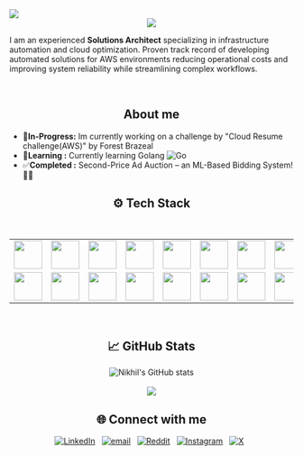 <img src="https://visitor-badge.laobi.icu/badge?page_id=N1kh1lS1ngh25.N1kh1lS1ngh25" />

<div align="center">
    <img src="https://readme-typing-svg.herokuapp.com/?font=Righteous&size=35&center=true&vCenter=true&width=500&height=70&duration=2500&lines=Hi+👋+I'm+Nikhil;" />
</div>

<p>I am an experienced <b>Solutions Architect</b> specializing in infrastructure automation and cloud optimization. Proven track record of developing automated solutions for AWS environments reducing operational costs and improving system reliability while streamlining complex workflows.</p>
<br/>
<h2 align="center">About me</h2>
  
* 🔭**In-Progress:** Im currently working on a challenge by "Cloud Resume challenge(AWS)" by Forest Brazeal
* 🌱**Learning :** Currently learning Golang ![Go](https://img.shields.io/badge/go-%2300ADD8.svg?style=plastic&logo=go&logoColor=white)
* ✅**Completed :** Second-Price Ad Auction – an ML-Based Bidding System! 🚀💡
</div>
<h2 align="center">⚙️ Tech Stack</h2>

<br/>
<div align="center">
<!--     <img src="https://skillicons.dev/icons?i=aws,terraform,python,golang,bash,powershell,html,css,mysql,linux,jenkins,githubactions,docker,git,bitbucket,grafana&perline=08"/><br> -->
    <table align="center">
    <tr>
        <td><img src="https://skillicons.dev/icons?i=aws" width="50"></td>
        <td><img src="https://skillicons.dev/icons?i=terraform" width="50"></td>
        <td><img src="https://skillicons.dev/icons?i=python" width="50"></td>
        <td><img src="https://skillicons.dev/icons?i=golang" width="50"></td>
        <td><img src="https://skillicons.dev/icons?i=bash" width="50"></td>
        <td><img src="https://skillicons.dev/icons?i=powershell" width="50"></td>
        <td><img src="https://skillicons.dev/icons?i=html" width="50"></td>
        <td><img src="https://skillicons.dev/icons?i=css" width="50"></td>
    </tr>
    <tr>
        <td><img src="https://skillicons.dev/icons?i=mysql" width="50"></td>
        <td><img src="https://skillicons.dev/icons?i=linux" width="50"></td>
        <td><img src="https://skillicons.dev/icons?i=jenkins" width="50"></td>
        <td><img src="https://skillicons.dev/icons?i=githubactions" width="50"></td>
        <td><img src="https://skillicons.dev/icons?i=docker" width="50"></td>
        <td><img src="https://skillicons.dev/icons?i=git" width="50"></td>
        <td><img src="https://skillicons.dev/icons?i=bitbucket" width="50"></td>
        <td><img src="https://skillicons.dev/icons?i=grafana" width="50"></td>
    </tr>
</table>
</div>
<br/>

<div align="center">
<h2 align="center">📈 GitHub Stats</h2>

![Nikhil's GitHub stats](https://github-readme-stats.vercel.app/api?username=0NikhilSingh5&show_icons=true&theme=radical)<br/><br/>
![](https://github-readme-stats.vercel.app/api/top-langs/?username=0NikhilSingh5&theme=radical&hide_border=false&include_all_commits=false&count_private=true&layout=compact)
</div>


<div align="center" >
<h2> 🌐 Connect with me</h2>

[![LinkedIn](https://img.shields.io/badge/LinkedIn-%230077B5.svg?logo=linkedin&logoColor=white)](https://linkedin.com/in/nikhilsingh08)&nbsp;&nbsp;
[![email](https://img.shields.io/badge/Email-D14836?logo=gmail&logoColor=white)](mailto:0nikhilsingh5@gmail.com)&nbsp;&nbsp;
[![Reddit](https://img.shields.io/badge/Reddit-%23FF4500.svg?logo=Reddit&logoColor=white)](https://reddit.com/user/u/AdDue6292)&nbsp;&nbsp;
[![Instagram](https://img.shields.io/badge/Instagram-%23E4405F.svg?logo=Instagram&logoColor=white)](https://instagram.com/itsyournickk)&nbsp;&nbsp;
[![X](https://img.shields.io/badge/X-black.svg?logo=X&logoColor=white)](https://x.com/itsyournickkk)&nbsp;&nbsp;

</div>
